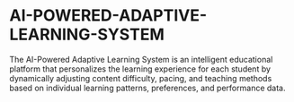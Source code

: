 # AI-POWERED-ADAPTIVE-LEARNING-SYSTEM
The AI-Powered Adaptive Learning System is an intelligent educational platform that personalizes the learning experience for each student by dynamically adjusting content difficulty, pacing, and teaching methods based on individual learning patterns, preferences, and performance data.
